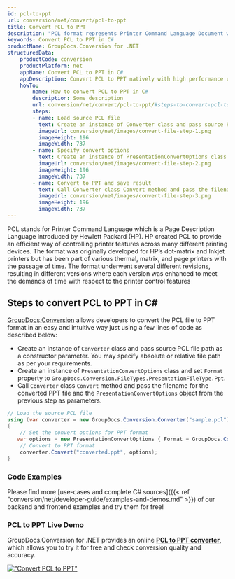 ```yaml
---
id: pcl-to-ppt
url: conversion/net/convert/pcl-to-ppt
title: Convert PCL to PPT
description: "PCL format represents Printer Command Language Document with .pcl extension. Learn how to convert PCL to PPT file programmatically in C# language using GroupDocs.Conversion for .NET library."
keywords: Convert PCL to PPT in C#
productName: GroupDocs.Conversion for .NET
structuredData:
    productCode: conversion
    productPlatform: net
    appName: Convert PCL to PPT in C#
    appDescription: Convert PCL to PPT natively with high performance using C# language and server side GroupDocs.Conversion for .NET APIs, without the use of any software like Microsoft or Open Office.
    howTo:
        name: How to convert PCL to PPT in C# 
        description: Some description
        url: conversion/net/convert/pcl-to-ppt/#steps-to-convert-pcl-to-ppt-in-c
        steps:
        - name: Load source PCL file 
          text: Create an instance of Converter class and pass source PCL file path as a constructor parameter. You may specify absolute or relative file path as per your requirements. 
          imageUrl: conversion/net/images/convert-file-step-1.png
          imageHeight: 196
          imageWidth: 737
        - name: Specify convert options 
          text: Create an instance of PresentationConvertOptions class.
          imageUrl: conversion/net/images/convert-file-step-2.png
          imageHeight: 196
          imageWidth: 737
        - name: Convert to PPT and save result 
          text: Call Converter class Convert method and pass the filename for the converted HTML file and the PresentationConvertOptions object from the previous step as parameters.
          imageUrl: conversion/net/images/convert-file-step-3.png
          imageHeight: 196
          imageWidth: 737
---
```


PCL stands for Printer Command Language which is a Page Description Language introduced by Hewlett Packard (HP). HP created PCL to provide an efficient way of controlling printer features across many different printing devices. The format was originally developed for HP’s dot-matrix and Inkjet printers but has been part of various thermal, matrix, and page printers with the passage of time. The format underwent several different revisions, resulting in different versions where each version was enhanced to meet the demands of time with respect to the printer control features

## Steps to convert PCL to PPT in C#

[GroupDocs.Conversion](https://products.groupdocs.com/conversion/net) allows developers to convert the PCL file to PPT format in an easy and intuitive way just using a few lines of code as described below:

* Create an instance of `Converter` class and pass source PCL file path as a constructor parameter. You may specify absolute or relative file path as per your requirements. 
* Create an instance of `PresentationConvertOptions` class and set `Format` property to `GroupDocs.Conversion.FileTypes.PresentationFileType.Ppt`.
* Call `Converter` class `Convert` method and pass the filename for the converted PPT file and the `PresentationConvertOptions` object from the previous step as parameters.

```csharp
// Load the source PCL file
using (var converter = new GroupDocs.Conversion.Converter("sample.pcl"))
{
    // Set the convert options for PPT format
   var options = new PresentationConvertOptions { Format = GroupDocs.Conversion.FileTypes.PresentationFileType.Ppt };
    // Convert to PPT format
    converter.Convert("converted.ppt", options);
}
```

### Code Examples

Please find more [use-cases and complete C# sources]({{< ref "conversion/net/developer-guide/examples-and-demos.md" >}}) of our backend and frontend examples and try them for free!

### PCL to PPT Live Demo

GroupDocs.Conversion for .NET provides an online [**PCL to PPT converter**](https://products.groupdocs.app/conversion/pcl-to-ppt), which allows you to try it for free and check conversion quality and accuracy.

[!["Convert PCL to PPT"](conversion/net/images/convert-to-ppt/convert-pcl-to-ppt.png)](https://products.groupdocs.app/conversion/pcl-to-ppt)